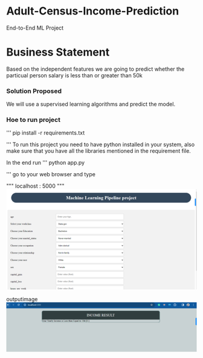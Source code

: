 # Adult-Census-Income-Prediction
End-to-End ML Project
# Business Statement
Based on the independent features we are going to predict whether the particual person salary is less than or
greater than 50k

### Solution Proposed
We will use a supervised learning algorithms and predict the model.

### Hoe to run project

'''
pip install -r requirements.txt

'''
To run this project you need to have python installed in your system, also make sure that you have all the libraries mentioned in the requirement file.

In the end run
'''
python app.py

'''
go to your web browser and type

"""
localhost : 5000
"""
![Alt text](image.png)

outputimage
![Alt text](image-1.png)